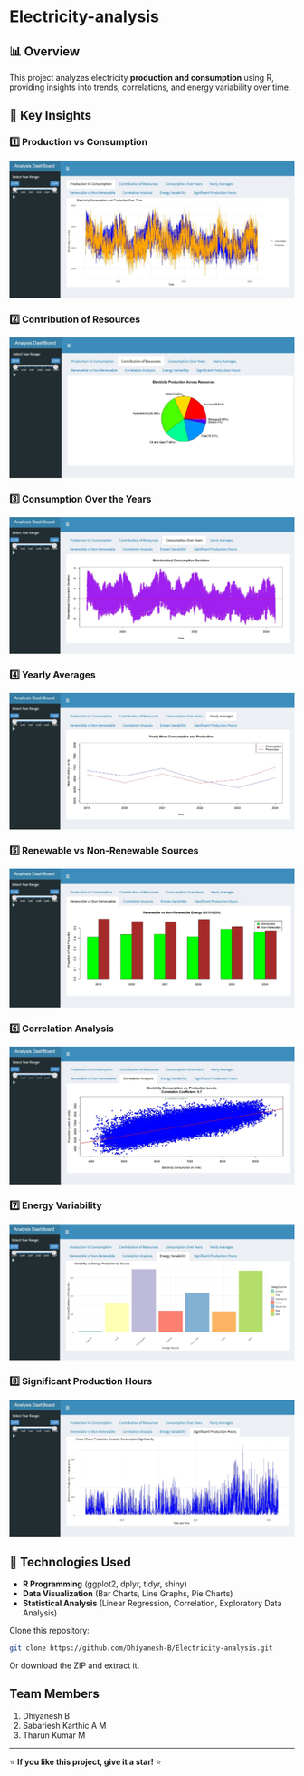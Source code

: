 # Electricity-analysis 

## 📊 Overview  
This project analyzes electricity **production and consumption** using R, providing insights into trends, correlations, and energy variability over time.  

## 📌 Key Insights  

### 1️⃣ Production vs Consumption  
![Production vs Consumption](https://github.com/Dhiyanesh-B/Electricity-analysis/blob/3c665f3f4cbce87d074ef184ff5cc7064242a284/images/p%20%26%20c.jpg)  

### 2️⃣ Contribution of Resources  
![Contribution of Resources](https://github.com/Dhiyanesh-B/Electricity-analysis/blob/3c665f3f4cbce87d074ef184ff5cc7064242a284/images/contribution%20of%20sources.jpg)  

### 3️⃣ Consumption Over the Years  
![Consumption Over the Years](https://github.com/Dhiyanesh-B/Electricity-analysis/blob/3c665f3f4cbce87d074ef184ff5cc7064242a284/images/consumption.jpg)  

### 4️⃣ Yearly Averages  
![Yearly Averages](https://github.com/Dhiyanesh-B/Electricity-analysis/blob/3c665f3f4cbce87d074ef184ff5cc7064242a284/images/average.jpg)  

### 5️⃣ Renewable vs Non-Renewable Sources  
![Renewable vs Non-Renewable](https://github.com/Dhiyanesh-B/Electricity-analysis/blob/3c665f3f4cbce87d074ef184ff5cc7064242a284/images/rn%20vs%20nrn.jpg)  

### 6️⃣ Correlation Analysis  
![Correlation Analysis](https://github.com/Dhiyanesh-B/Electricity-analysis/blob/3c665f3f4cbce87d074ef184ff5cc7064242a284/images/correlation.jpg)  

### 7️⃣ Energy Variability  
![Energy Variability](https://github.com/Dhiyanesh-B/Electricity-analysis/blob/3c665f3f4cbce87d074ef184ff5cc7064242a284/images/variability.jpg)  

### 8️⃣ Significant Production Hours  
![Significant Production Hours](https://github.com/Dhiyanesh-B/Electricity-analysis/blob/3c665f3f4cbce87d074ef184ff5cc7064242a284/images/export%20hours.jpg)  

## 🚀 Technologies Used  
- **R Programming** (ggplot2, dplyr, tidyr, shiny)  
- **Data Visualization** (Bar Charts, Line Graphs, Pie Charts)  
- **Statistical Analysis**  (Linear Regression, Correlation, Exploratory Data Analysis)

Clone this repository:  
   ```bash
   git clone https://github.com/Dhiyanesh-B/Electricity-analysis.git
```
Or download the ZIP and extract it.

## Team Members
1. Dhiyanesh B
2. Sabariesh Karthic A M
3. Tharun Kumar M

---
⭐ **If you like this project, give it a star!** ⭐

